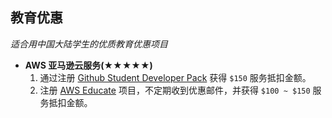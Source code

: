 ## 教育优惠

*适合用中国大陆学生的优质教育优惠项目*

- **AWS 亚马逊云服务(★★★★★)**
  1. 通过注册 [Github Student Developer Pack](https://education.github.com/pack) 获得 `$150` 服务抵扣金额。
  2. 注册 [AWS Educate](https://www.awseducate.com/Registration) 项目，不定期收到优惠邮件，并获得 `$100 ~ $150` 服务抵扣金额。
